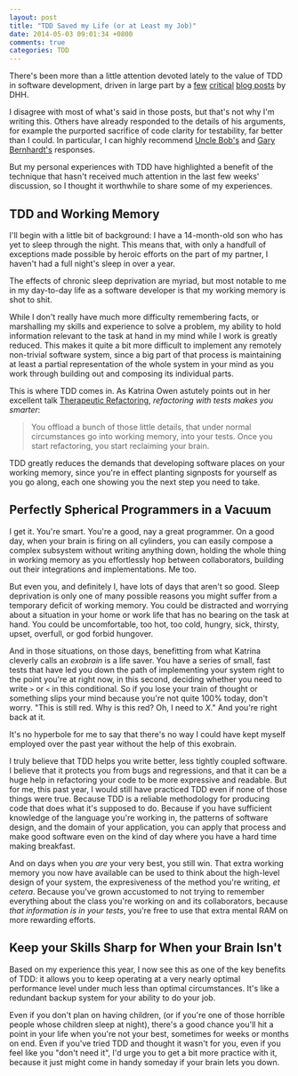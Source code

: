 ```yaml
---
layout: post
title: "TDD Saved my Life (or at Least my Job)"
date: 2014-05-03 09:01:34 +0800
comments: true
categories: TDD
---
```


There's been more than a little attention devoted lately to the value of TDD in software development, driven in large part by a [few](http://david.heinemeierhansson.com/2014/tdd-is-dead-long-live-testing.html) [critical](http://david.heinemeierhansson.com/2014/test-induced-design-damage.html) [blog posts](http://david.heinemeierhansson.com/2014/slow-database-test-fallacy.html) by DHH.

I disagree with most of what's said in those posts, but that's not why I'm writing this. Others have already responded to the details of his arguments, for example the purported sacrifice of code clarity for testability, far better than I could. In particular, I can highly recommend [Uncle Bob's](http://blog.8thlight.com/uncle-bob/2014/05/01/Design-Damage.html) and [Gary Bernhardt's](https://www.destroyallsoftware.com/blog/2014/tdd-straw-men-and-rhetoric) responses.

But my personal experiences with TDD have highlighted a benefit of the technique that hasn't received much attention in the last few weeks' discussion, so I thought it worthwhile to share some of my experiences.

TDD and Working Memory
----------------------

I'll begin with a little bit of background: I have a 14-month-old son who has yet to sleep through the night. This means that, with only a handfull of exceptions made possible by heroic efforts on the part of my partner, I haven't had a full night's sleep in over a year.

The effects of chronic sleep deprivation are myriad, but most notable to me in my day-to-day life as a software developer is that my working memory is shot to shit.

While I don't really have much more difficulty remembering facts, or marshalling my skills and experience to solve a problem, my ability to hold information relevant to the task at hand in my mind while I work is greatly reduced. This makes it quite a bit more difficult to implement any remotely non-trivial software system, since a big part of that process is maintaining at least a partial representation of the whole system in your mind as you work through building out and composing its individual parts.

This is where TDD comes in. As Katrina Owen astutely points out in her excellent talk [Therapeutic Refactoring](http://www.youtube.com/watch?v=J4dlF0kcThQ), _refactoring with tests makes you smarter_:

> You offload a bunch of those little details, that under normal circumstances go into working memory, into your tests. Once you start refactoring, you start reclaiming your brain.

TDD greatly reduces the demands that developing software places on your working memory, since you're in effect planting signposts for yourself as you go along, each one showing you the next step you need to take.

Perfectly Spherical Programmers in a Vacuum
-------------------------------------------

I get it. You're smart. You're a good, nay a great programmer. On a good day, when your brain is firing on all cylinders, you can easily compose a complex subsystem without writing anything down, holding the whole thing in working memory as you effortlessly hop between collaborators, building out their integrations and implementations. Me too.

But even you, and definitely I, have lots of days that aren't so good. Sleep deprivation is only one of many possible reasons you might suffer from a temporary deficit of working memory. You could be distracted and worrying about a situation in your home or work life that has no bearing on the task at hand. You could be uncomfortable, too hot, too cold, hungry, sick, thirsty, upset, overfull, or god forbid hungover.

And in those situations, on those days, benefitting from what Katrina cleverly calls an _exobrain_ is a life saver. You have a series of small, fast tests that have led you down the path of implementing your system right to the point you're at right now, in this second, deciding whether you need to write `>` or `<` in this conditional. So if you lose your train of thought or something slips your mind because you're not quite 100% today, don't worry. "This is still red. Why is this red? Oh, I need to _X_." And you're right back at it.

It's no hyperbole for me to say that there's no way I could have kept myself employed over the past year without the help of this exobrain.

I truly believe that TDD helps you write better, less tightly coupled software. I believe that it protects you from bugs and regressions, and that it can be a huge help in refactoring your code to be more expressive and readable. But for me, this past year, I would still have practiced TDD even if none of those things were true. Because TDD is a reliable methodology for producing code that does what it's supposed to do. Because if you have sufficient knowledge of the language you're working in, the patterns of software design, and the domain of your application, you can apply that process and make good software even on the kind of day where you have a hard time making breakfast.

And on days when you _are_ your very best, you still win. That extra working memory you now have available can be used to think about the high-level design of your system, the expresiveness of the method you're writing, _et cetera_. Because you've grown accustomed to not trying to remember everything about the class you're working on and its collaborators, because _that information is in your tests_, you're free to use that extra mental RAM on more rewarding efforts.

Keep your Skills Sharp for When your Brain Isn't
------------------------------------------------

Based on my experience this year, I now see this as one of the key benefits of TDD: it allows you to keep operating at a very nearly optimal performance level under much less than optimal circumstances. It's like a redundant backup system for your ability to do your job.

Even if you don't plan on having children, (or if you're one of those horrible people whose children sleep at night), there's a good chance you'll hit a point in your life when you're not your best, sometimes for weeks or months on end. Even if you've tried TDD and thought it wasn't for you, even if you feel like you "don't need it", I'd urge you to get a bit more practice with it, because it just might come in handy someday if your brain lets you down.
